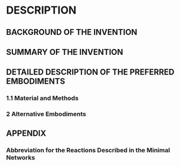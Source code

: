 # DESCRIPTION

## BACKGROUND OF THE INVENTION

## SUMMARY OF THE INVENTION

## DETAILED DESCRIPTION OF THE PREFERRED EMBODIMENTS

### 1.1 Material and Methods

### 2 Alternative Embodiments

## APPENDIX

### Abbreviation for the Reactions Described in the Minimal Networks

